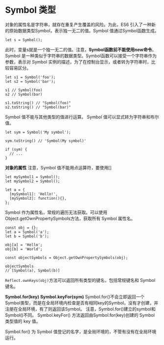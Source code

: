 Symbol 类型
===================
对象的属性名是字符串，就存在重复产生覆盖的风险。为此，ES6 引入了一种新的原始数据类型Symbol，表示独一无二的值。Symbol 值通过Symbol函数生成。

    let s = Symbol();
此时，变量s就是一个独一无二的值。注意，**Symbol函数前不能使用new命令**。Symbol 是一种类似于字符串的数据类型。Symbol函数可以接受一个字符串作为参数，表示对 Symbol 实例的描述，为了在控制台显示，或者转为字符串时，比较容易区分。

    let s1 = Symbol('foo');
    let s2 = Symbol('bar');
    
    s1 // Symbol(foo)
    s2 // Symbol(bar)
    
    s1.toString() // "Symbol(foo)"
    s2.toString() // "Symbol(bar)"
Symbol 值不能与其他类型的值进行运算。
Symbol 值可以显式转为字符串和布尔值。

    let sym = Symbol('My symbol');
    
    sym.toString() // 'Symbol(My symbol)'
    
    if (sym) {
      // ...
    }

**对象的属性**
注意，Symbol 值不能用点运算符，要使用[]

    let mySymbol1 = Symbol();
    let mySymbol2 = Symbol();
    
    let a = {
      [mySymbol1]: 'Hello!',
      [mySymbol2]: function(){},
    };
Symbol 作为属性名，常规的遍历无法获取。可以使用Object.getOwnPropertySymbols方法，获取所有 Symbol 属性名。

    const obj = {};
    let a = Symbol('a');
    let b = Symbol('b');
    
    obj[a] = 'Hello';
    obj[b] = 'World';
    
    const objectSymbols = Object.getOwnPropertySymbols(obj);
    
    objectSymbols
    // [Symbol(a), Symbol(b)]

```Reflect.ownKeys(obj)```方法可以返回所有类型的键名，包括常规键名和 Symbol 键名。

**Symbol.for(key)**
**Symbol.keyFor(sym)**
Symbol.for()不会立即返回一个Symbol类型，而是在全局环境内检查是否有相同key的Symbol，没有才创建，并注册在全局环境，有了则返回该Symbol。
注意，Symbol.for()建立的symbol和Symbol()不同。
Symbol.keyFor()  方法返回由Symbol.for(key)创建的 Symbol 类型值的 key 值。

Symbol.for()  为 Symbol 值登记的名字，是全局环境的，不管有没有在全局环境运行。
